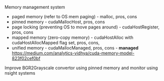 Memory management system
- paged memory (refer to OS mem paging) - malloc, pros, cons
- pinned memory - cudaMallocHost, pros, cons
- page locking (preventing OS to move pages around) - cudaHostRegister, pros, cons
- mapped memory (zero-copy memory) - cudaHostAlloc with cudaHostAllocMapped flag set, pros, cons, 
- unified memory - cudaMallocManaged, pros, cons - __managed__
https://medium.com/analytics-vidhya/cuda-memory-model-823f02cef0bf

Improve BGR2Grayscale convertor using pinned memory and monitor using nsight systems
